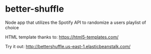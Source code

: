 # better-shuffle
Node app that utilizes the Spotify API to randomize a users playlist of choice

HTML template thanks to: https://html5-templates.com/

Try it out: http://bettershuffle.us-east-1.elasticbeanstalk.com/
